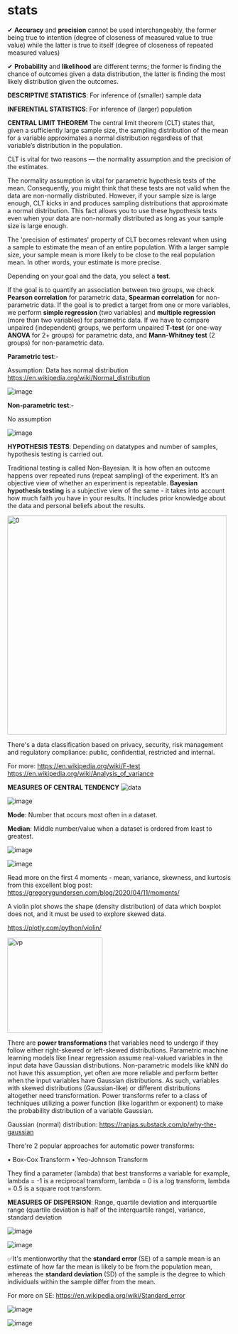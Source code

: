 # stats
✔ **Accuracy** and **precision** cannot be used interchangeably, the former being true to intention (degree of closeness of measured value to true value) while the latter is true to itself (degree of closeness of repeated measured values)

✔ **Probability** and **likelihood** are different terms; the former is finding the chance of outcomes given a data distribution, the latter is finding the most likely distribution given the outcomes. 


**DESCRIPTIVE STATISTICS**: For inference of (smaller) sample data

**INFERENTIAL STATISTICS**: For inference of (larger) population

**CENTRAL LIMIT THEOREM**
The central limit theorem (CLT) states that, given a sufficiently large sample size, the sampling distribution of the mean for a variable approximates a normal distribution regardless of that variable’s distribution in the population.

CLT is vital for two reasons — the normality assumption and the precision of the estimates.

The normality assumption is vital for parametric hypothesis tests of the mean. Consequently, you might think that these tests are not valid when the data are non-normally distributed. However, if your sample size is large enough, CLT kicks in and produces sampling distributions that approximate a normal distribution. This fact allows you to use these hypothesis tests even when your data are non-normally distributed as long as your sample size is large enough.

The 'precision of estimates' property of CLT becomes relevant when using a sample to estimate the mean of an entire population. With a larger sample size, your sample mean is more likely to be close to the real population mean. In other words, your estimate is more precise.

Depending on your goal and the data, you select a **test**.

If the goal is to quantify an association between two groups, we check **Pearson correlation** for parametric data, **Spearman correlation** for non-parametric data.
If the goal is to predict a target from one or more variables, we perform **simple regression** (two variables) and **multiple regression** (more than two variables) for parametric data. 
If we have to compare unpaired (independent) groups, we perform unpaired **T-test** (or one-way **ANOVA** for 2+ groups) for parametric data, and **Mann-Whitney test** (2 groups) for non-parametric data. 

**Parametric test**:-

Assumption: Data has normal distribution <https://en.wikipedia.org/wiki/Normal_distribution>

![image](https://user-images.githubusercontent.com/101544669/172365078-9c820e5f-6a23-4d56-acc3-2ee9df161792.png)


**Non-parametric test**:-

No assumption

![image](https://user-images.githubusercontent.com/101544669/172365175-8491678c-50f7-452b-897c-eecbb7111739.png)


**HYPOTHESIS TESTS**: 
Depending on datatypes and number of samples, hypothesis testing is carried out. 

Traditional testing is called Non-Bayesian. It is how often an outcome happens over repeated runs (repeat sampling) of the experiment. It’s an objective view of whether an experiment is repeatable.
**Bayesian hypothesis testing** is a subjective view of the same - it takes into account how much faith you have in your results. It includes prior knowledge about the data and personal beliefs about the results.


<img width="493" alt="0" src="https://github.com/ranja-sarkar/stats/assets/101544669/d947dc46-e799-4647-af50-2da545412af9">

There's a data classification based on privacy, security, risk management and regulatory compliance: public, confidential, restricted and internal. 

For more: https://en.wikipedia.org/wiki/F-test
          https://en.wikipedia.org/wiki/Analysis_of_variance


**MEASURES OF CENTRAL TENDENCY**
![data](https://user-images.githubusercontent.com/101544669/172350887-e9527614-3737-4ad0-99af-868333c2f6aa.png)

![image](https://user-images.githubusercontent.com/101544669/172351517-74e016c6-709e-47b4-bf01-299afad8e25f.png)

**Mode**:  Number that occurs most often in a dataset.

**Median**: Middle number/value when a dataset is ordered from least to greatest.

![image](https://user-images.githubusercontent.com/101544669/172351874-c889ca8b-c52b-493d-bebe-9e19ca12820e.png)

![image](https://user-images.githubusercontent.com/101544669/172352049-a691a986-560c-42fe-bae3-cd4fa899a38f.png)

Read more on the first 4 moments - mean, variance, skewness, and kurtosis from this excellent blog post: https://gregorygundersen.com/blog/2020/04/11/moments/


A violin plot shows the shape (density distribution) of data which boxplot does not, and it must be used to explore skewed data. 

https://plotly.com/python/violin/


<img width="214" alt="vp" src="https://github.com/ranja-sarkar/stats/assets/101544669/eb349bbc-acf3-47e8-ab49-dea45666401e">


There are **power transformations** that variables need to undergo if they follow either right-skewed or left-skewed distributions. Parametric machine learning models like linear regression assume real-valued variables in the input data have Gaussian distributions. Non-parametric models like kNN do not have this assumption, yet often are more reliable and perform better when the input variables have Gaussian distributions. As such, variables with skewed distributions (Gaussian-like) or different distributions altogether need transformation. Power transforms refer to a class of techniques utilizing a power function (like logarithm or exponent) to make the probability distribution of a variable Gaussian. 

Gaussian (normal) distribution: https://ranjas.substack.com/p/why-the-gaussian

There're 2 popular approaches for automatic power transforms:

•	Box-Cox Transform
•	Yeo-Johnson Transform 

They find a parameter (lambda) that best transforms a variable for example, lambda = -1 is a reciprocal transform, lambda = 0 is a log transform, lambda = 0.5 is a square root transform.


**MEASURES OF DISPERSION**: Range, quartile deviation and interquartile range (quartile deviation is half of the interquartile range),
			variance, standard deviation
			
![image](https://user-images.githubusercontent.com/101544669/172353525-d1b2bcf0-ff6c-42bc-99e6-db6c3edb1e2f.png)

![image](https://user-images.githubusercontent.com/101544669/172354301-b62ea3b6-bc64-4f8f-bc65-58cb7b5d5f90.png)

✅It's mentionworthy that the **standard error** (SE) of a sample mean is an estimate of how far the mean is likely to be from the population mean, whereas the **standard deviation** (SD) of the sample is the degree to which individuals within the sample differ from the mean. 

For more on SE: https://en.wikipedia.org/wiki/Standard_error


![image](https://user-images.githubusercontent.com/101544669/172354401-9403bc08-05e5-4316-9174-39aaf0ef1eab.png)

![image](https://user-images.githubusercontent.com/101544669/172354769-82567b68-536e-449a-9733-3e1b4ab6c90c.png)




